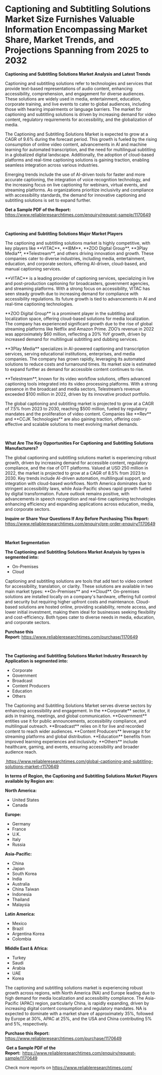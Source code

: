 <p><h1>Captioning and Subtitling Solutions Market Size Furnishes Valuable Information Encompassing Market Share, Market Trends, and Projections Spanning from 2025 to 2032</h1></p><p><strong>Captioning and Subtitling Solutions Market Analysis and Latest Trends</strong></p>
<p><p>Captioning and subtitling solutions refer to technologies and services that provide text-based representations of audio content, enhancing accessibility, comprehension, and engagement for diverse audiences. These solutions are widely used in media, entertainment, education, corporate training, and live events to cater to global audiences, including those with hearing impairments or language barriers. The market for captioning and subtitling solutions is driven by increasing demand for video content, regulatory requirements for accessibility, and the globalization of media.</p><p>The Captioning and Subtitling Solutions Market is expected to grow at a CAGR of 9.6% during the forecast period. This growth is fueled by the rising consumption of online video content, advancements in AI and machine learning for automated transcription, and the need for multilingual subtitling in a globalized digital landscape. Additionally, the adoption of cloud-based platforms and real-time captioning solutions is gaining traction, enabling seamless integration across various industries.</p><p>Emerging trends include the use of AI-driven tools for faster and more accurate captioning, the integration of voice recognition technology, and the increasing focus on live captioning for webinars, virtual events, and streaming platforms. As organizations prioritize inclusivity and compliance with accessibility standards, the demand for innovative captioning and subtitling solutions is set to expand further.</p></p>
<p><strong>Get a Sample PDF of the Report:&nbsp;</strong> <a href="https://www.reliableresearchtimes.com/enquiry/request-sample/1170649?utm_campaign=1940&utm_medium=2&utm_source=Github&utm_content=ia&utm_term=20012025&utm_id=captioning-and-subtitling-solutions">https://www.reliableresearchtimes.com/enquiry/request-sample/1170649</a></p>
<p>&nbsp;</p>
<p><strong>Captioning and Subtitling Solutions Major Market Players</strong></p>
<p><p>The captioning and subtitling solutions market is highly competitive, with key players like **VITAC**, **IBM**, **ZOO Digital Group**, **3Play Media**, **Telestream**, and others driving innovation and growth. These companies cater to diverse industries, including media, entertainment, education, and corporate sectors, offering AI-driven, cloud-based, and manual captioning services.</p><p>**VITAC** is a leading provider of captioning services, specializing in live and post-production captioning for broadcasters, government agencies, and streaming platforms. With a strong focus on accessibility, VITAC has seen steady growth due to increasing demand for compliance with accessibility regulations. Its future growth is tied to advancements in AI and real-time captioning technologies.</p><p>**ZOO Digital Group** is a prominent player in the subtitling and localization space, offering cloud-based solutions for media localization. The company has experienced significant growth due to the rise of global streaming platforms like Netflix and Amazon Prime. ZOO’s revenue in 2022 was approximately $60 million, reflecting a 20% YoY growth, driven by increased demand for multilingual subtitling and dubbing services.</p><p>**3Play Media** specializes in AI-powered captioning and transcription services, serving educational institutions, enterprises, and media companies. The company has grown rapidly, leveraging its automated solutions to reduce costs and turnaround times. Its market size is estimated to expand further as demand for accessible content continues to rise.</p><p>**Telestream**, known for its video workflow solutions, offers advanced captioning tools integrated into its video processing platforms. With a strong presence in the broadcast and media sectors, Telestream’s revenue exceeded $100 million in 2022, driven by its innovative product portfolio.</p><p>The global captioning and subtitling market is projected to grow at a CAGR of 7.5% from 2023 to 2030, reaching $500 million, fueled by regulatory mandates and the proliferation of video content. Companies like **Rev** and **CCJK Technologies** are also gaining traction, offering cost-effective and scalable solutions to meet evolving market demands.</p></p>
<p>&nbsp;</p>
<p><strong>What Are The Key Opportunities For Captioning and Subtitling Solutions Manufacturers?</strong></p>
<p><p>The global captioning and subtitling solutions market is experiencing robust growth, driven by increasing demand for accessible content, regulatory compliance, and the rise of OTT platforms. Valued at USD 250 million in 2022, the market is projected to grow at a CAGR of 8.5% from 2023 to 2030. Key trends include AI-driven automation, multilingual support, and integration with cloud-based workflows. North America dominates due to stringent accessibility laws, while Asia-Pacific shows rapid growth fueled by digital transformation. Future outlook remains positive, with advancements in speech recognition and real-time captioning technologies enhancing efficiency and expanding applications across education, media, and corporate sectors.</p></p>
<p><strong>Inquire or Share Your Questions If Any Before Purchasing This Report:</strong> <a href="https://www.reliableresearchtimes.com/enquiry/pre-order-enquiry/1170649?utm_campaign=1940&utm_medium=2&utm_source=Github&utm_content=ia&utm_term=20012025&utm_id=captioning-and-subtitling-solutions">https://www.reliableresearchtimes.com/enquiry/pre-order-enquiry/1170649</a></p>
<p>&nbsp;</p>
<p><strong>Market Segmentation</strong></p>
<p><strong>The Captioning and Subtitling Solutions Market Analysis by types is segmented into:</strong></p>
<p><ul><li>On-Premises</li><li>Cloud</li></ul></p>
<p><p>Captioning and subtitling solutions are tools that add text to video content for accessibility, translation, or clarity. These solutions are available in two main market types: **On-Premises** and **Cloud**. On-premises solutions are installed locally on a company's hardware, offering full control and security but requiring higher upfront costs and maintenance. Cloud-based solutions are hosted online, providing scalability, remote access, and lower initial investment, making them ideal for businesses seeking flexibility and cost-efficiency. Both types cater to diverse needs in media, education, and corporate sectors.</p></p>
<p><strong>Purchase this Report:&nbsp;</strong><a href="https://www.reliableresearchtimes.com/purchase/1170649?utm_campaign=1940&utm_medium=2&utm_source=Github&utm_content=ia&utm_term=20012025&utm_id=captioning-and-subtitling-solutions">https://www.reliableresearchtimes.com/purchase/1170649</a></p>
<p>&nbsp;</p>
<p><strong>The Captioning and Subtitling Solutions Market Industry Research by Application is segmented into:</strong></p>
<p><ul><li>Corporate</li><li>Government</li><li>Broadcast</li><li>Content Producers</li><li>Education</li><li>Others</li></ul></p>
<p><p>The Captioning and Subtitling Solutions Market serves diverse sectors by enhancing accessibility and engagement. In the **Corporate** sector, it aids in training, meetings, and global communication. **Government** entities use it for public announcements, accessibility compliance, and multilingual outreach. **Broadcast** relies on it for live and recorded content to reach wider audiences. **Content Producers** leverage it for streaming platforms and global distribution. **Education** benefits from improved learning experiences and inclusivity. **Others** include healthcare, gaming, and events, ensuring accessibility and broader audience reach.</p></p>
<p><a href="https://www.reliableresearchtimes.com/global-captioning-and-subtitling-solutions-market-r1170649?utm_campaign=1940&utm_medium=2&utm_source=Github&utm_content=ia&utm_term=20012025&utm_id=captioning-and-subtitling-solutions">&nbsp;https://www.reliableresearchtimes.com/global-captioning-and-subtitling-solutions-market-r1170649</a></p>
<p><strong>In terms of Region, the Captioning and Subtitling Solutions Market Players available by Region are:</strong></p>
<p>
    <p> <strong> North America: </strong>
        <ul>
            <li>United States</li>
            <li>Canada</li>
        </ul>
        </p> 
    <p> <strong> Europe: </strong>
        <ul>
            <li>Germany</li>
            <li>France</li>
            <li>U.K.</li>
            <li>Italy</li>
            <li>Russia</li>
        </ul>
        </p> 
    <p> <strong> Asia-Pacific: </strong>
        <ul>
            <li>China</li>
            <li>Japan</li>
            <li>South Korea</li>
            <li>India</li>
            <li>Australia</li>
            <li>China Taiwan</li>
            <li>Indonesia</li>
            <li>Thailand</li>
            <li>Malaysia</li>
        </ul>
        </p> 
    <p> <strong> Latin America: </strong>
        <ul>
            <li>Mexico</li>
            <li>Brazil</li>
            <li>Argentina Korea</li>
            <li>Colombia</li>
        </ul>
        </p> 
    <p> <strong> Middle East & Africa: </strong>
        <ul>
            <li>Turkey</li>
            <li>Saudi</li>
            <li>Arabia</li>
            <li>UAE</li>
            <li>Korea</li>
        </ul>
    </p>
    </p>
<p><p>The captioning and subtitling solutions market is experiencing robust growth across regions, with North America (NA) and Europe leading due to high demand for media localization and accessibility compliance. The Asia-Pacific (APAC) region, particularly China, is rapidly expanding, driven by increasing digital content consumption and regulatory mandates. NA is expected to dominate with a market share of approximately 35%, followed by Europe at 30%, APAC at 25%, and the USA and China contributing 5% and 5%, respectively.</p></p>
<p><strong>Purchase this Report: </strong><a href="https://www.reliableresearchtimes.com/purchase/1170649?utm_campaign=1940&utm_medium=2&utm_source=Github&utm_content=ia&utm_term=20012025&utm_id=captioning-and-subtitling-solutions">https://www.reliableresearchtimes.com/purchase/1170649</a></p>
<p>&nbsp;<strong>Get a Sample PDF of the Report:&nbsp;&nbsp;</strong><a href="https://www.reliableresearchtimes.com/enquiry/request-sample/1170649?utm_campaign=1940&utm_medium=2&utm_source=Github&utm_content=ia&utm_term=20012025&utm_id=captioning-and-subtitling-solutions">https://www.reliableresearchtimes.com/enquiry/request-sample/1170649</a></p>
<p><strong></strong></p>
<p>Check more reports on <a href="https://www.reliableresearchtimes.com/?utm_campaign=1940&utm_medium=2&utm_source=Github&utm_content=ia&utm_term=20012025&utm_id=captioning-and-subtitling-solutions">https://www.reliableresearchtimes.com/</a></p>
